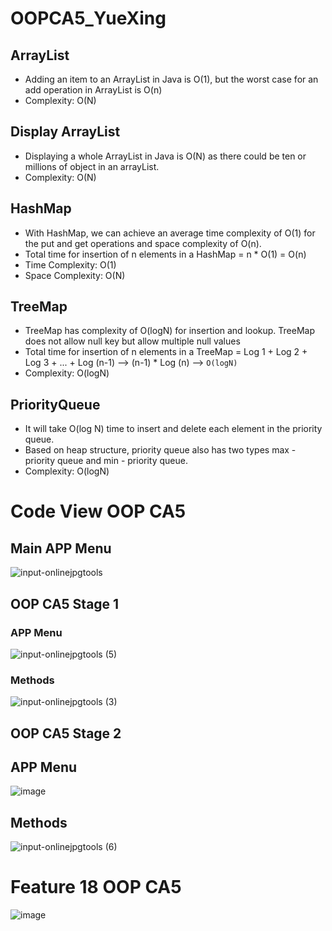 # OOPCA5_YueXing


## ArrayList
* Adding an item to an ArrayList in Java is O(1), but the worst case for an add operation in ArrayList is O(n)
* Complexity: O(N)


## Display ArrayList
* Displaying a whole ArrayList in Java is O(N) as there could be ten or millions of object in an arrayList.
* Complexity: O(N)


## HashMap
* With HashMap, we can achieve an average time complexity of O(1) for the put and get operations and space complexity of O(n).
* Total time for insertion of n elements in a HashMap = n * O(1) = O(n)
* Time Complexity: O(1)
* Space Complexity: O(N)

## TreeMap 
* TreeMap has complexity of O(logN) for insertion and lookup. TreeMap does not allow null key but allow multiple null values
* Total  time for insertion of n elements in a TreeMap = Log 1 + Log 2 + Log 3 + ... + Log (n-1) --> (n-1) * Log (n) --> `O(logN)`
* Complexity: O(logN)


## PriorityQueue
* It will take O(log N) time to insert and delete each element in the priority queue.
* Based on heap structure, priority queue also has two types max - priority queue and min - priority queue.
* Complexity: O(logN)



# Code View OOP CA5
## Main APP Menu
![input-onlinejpgtools](https://user-images.githubusercontent.com/93914097/161160950-7e122e06-e5f5-43f2-82a5-c94306b5ac27.jpg)

## OOP CA5 Stage 1
### APP Menu 
![input-onlinejpgtools (5)](https://user-images.githubusercontent.com/93914097/161162039-e876414b-c37c-4fd6-b062-6ed3d4608ad4.jpg)

### Methods
![input-onlinejpgtools (3)](https://user-images.githubusercontent.com/93914097/161161582-e91a8d9e-cca8-4f91-830d-afaee660c93e.jpg)

## OOP CA5 Stage 2
## APP Menu
![image](https://user-images.githubusercontent.com/93914097/161161295-963e534e-bbf8-488d-b5bf-ea859fa938bf.png)

## Methods
![input-onlinejpgtools (6)](https://user-images.githubusercontent.com/93914097/161162082-35025dc0-496d-4837-87d2-2f0fcbcb2d29.jpg)

# Feature 18 OOP CA5
![image](https://user-images.githubusercontent.com/93914097/166017455-c3f0f0c0-5809-479c-9957-4103881702a1.png)


